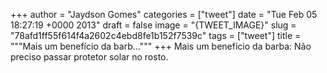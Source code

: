 
+++
author = "Jaydson Gomes"
categories = ["tweet"]
date = "Tue Feb 05 18:27:19 +0000 2013"
draft = false
image = "{TWEET_IMAGE}"
slug = "78afd1ff55f614f4a2602c4ebd8fe1b152f7539c"
tags = ["tweet"]
title = """Mais um benefício da barb..."""
+++
Mais um benefício da barba: Não preciso passar protetor solar no rosto.
